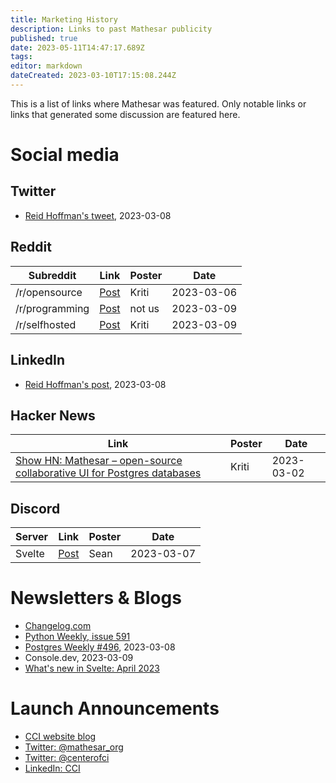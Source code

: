 ```yaml
---
title: Marketing History
description: Links to past Mathesar publicity
published: true
date: 2023-05-11T14:47:17.689Z
tags: 
editor: markdown
dateCreated: 2023-03-10T17:15:08.244Z
---
```


This is a list of links where Mathesar was featured. Only notable links or links that generated some discussion are featured here.

# Social media

## Twitter
- [Reid Hoffman's tweet](https://twitter.com/reidhoffman/status/1633512413776740353?s=20), 2023-03-08

## Reddit
| Subreddit | Link | Poster | Date |
|-|-|-|-|
| /r/opensource | [Post](https://www.reddit.com/r/opensource/comments/11kdb5e/we_just_released_mathesar_an_intuitive_ui_for/) | Kriti | 2023-03-06 |
| /r/programming | [Post](https://www.reddit.com/r/programming/comments/11mw9u1/mathesar_slaps_a_webbased_spreadsheet_ui_on_your/) | not us | 2023-03-09 |
| /r/selfhosted | [Post](https://www.reddit.com/r/selfhosted/comments/11n2fxx/mathesar_intuitive_ui_for_managing_data_for_users/) | Kriti | 2023-03-09 |

## LinkedIn
- [Reid Hoffman's post](https://www.linkedin.com/posts/reidhoffman_mathesar-activity-7039278443552780288-gSbT/), 2023-03-08

## Hacker News
| Link | Poster | Date |
| - | - |-|
| [Show HN: Mathesar – open-source collaborative UI for Postgres databases](https://news.ycombinator.com/item?id=34999774) | Kriti | 2023-03-02 |

## Discord
| Server | Link | Poster | Date |
| - | - | - | - |
| Svelte | [Post](https://discord.com/channels/457912077277855764/479653552869081089) | Sean | 2023-03-07 |

# Newsletters & Blogs
- [Changelog.com](https://changelog.com/news/mathesar-slaps-a-webbased-spreadsheet-ui-on-your-postgres-database-qMA2)
- [Python Weekly, issue 591](https://mailchi.mp/pythonweekly/python-weekly-issue-591?e=cbb5a51454)
- [Postgres Weekly #496](https://postgresweekly.com/issues/496), 2023-03-08
- Console.dev, 2023-03-09
- [What's new in Svelte: April 2023](https://svelte.dev/blog/whats-new-in-svelte-april-2023)


# Launch Announcements
- [CCI website blog](https://centerofci.org/introducing-mathesar-an-open-source-database-interface-for-everyone/)
- [Twitter: @mathesar_org](https://twitter.com/mathesar_org/status/1631384636096913421)
- [Twitter: @centerofci](https://twitter.com/centerofci/status/1631383963053826048)
- [LinkedIn: CCI](https://www.linkedin.com/posts/centerofci_mathesar-activity-7037435303845908480-VvKt/)
